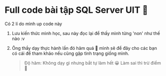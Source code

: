 # Full code bài tập SQL Server UIT 🙂
 
Có 2 lí do mình up code này 
    
1. Lưu kiến thức mình học, sau này đọc lại để thấy mình từng 'non' như thế nào :v 

2. Ông thầy dạy thực hành lần đó hãm quá 🙂 mình sẽ để đây cho các bạn có cái để tham khảo nếu cũng gặp tình trạng giống mình. 
    > Độ hãm: Không dạy gì nhưng bắt tự làm hết 😀 Làm sai thì trừ điểm 🤨